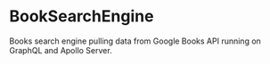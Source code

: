 # BookSearchEngine
Books search engine pulling data from Google Books API running on GraphQL and Apollo Server.
